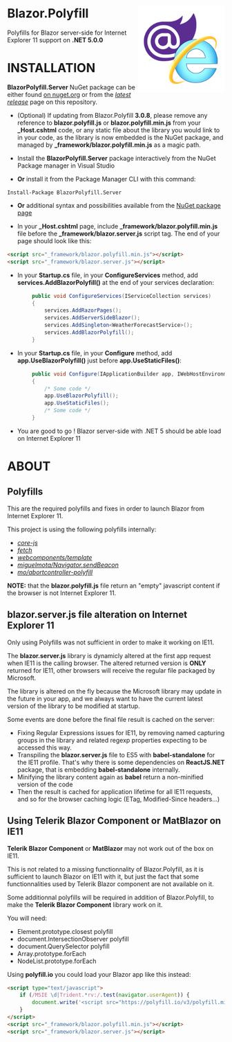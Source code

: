 # Blazor.Polyfill[<img src="logo_blazorpolyfill.png_256x256.png?raw=true" align="right" width="200">]() 

Polyfills for Blazor server-side for Internet Explorer 11 support on **.NET 5.0.0**


# INSTALLATION

**BlazorPolyfill.Server** NuGet package can be either found [on nuget.org](https://www.nuget.org/packages/BlazorPolyfill.Server/5.0.0) or from the [*latest release*](https://github.com/Daddoon/Blazor.Polyfill/releases) page on this repository.

- (Optional) If updating from Blazor.Polyfill **3.0.8**, please remove any reference to **blazor.polyfill.js** or **blazor.polyfill.min.js** from your **_Host.cshtml** code, or any static file about the library you would link to in your code, as the library is now embedded is the NuGet package, and managed by **_framework/blazor.polyfill.min.js** as a magic path.


- Install the **BlazorPolyfill.Server** package interactively from the NuGet Package manager in Visual Studio
- **Or** install it from the Package Manager CLI with this command:
```
Install-Package BlazorPolyfill.Server
```
- **Or** additional syntax and possibilities available from the [NuGet package page](https://www.nuget.org/packages/BlazorPolyfill.Server/5.0.0)

- In your **_Host.cshtml** page, include **_framework/blazor.polyfill.min.js** file before the **_framework/blazor.server.js** script tag.
  The end of your page should look like this:
```html
<script src="_framework/blazor.polyfill.min.js"></script>
<script src="_framework/blazor.server.js"></script>
```

- In your **Startup.cs** file, in your **ConfigureServices** method, add **services.AddBlazorPolyfill()** at the end of your services declaration:
```cs
        public void ConfigureServices(IServiceCollection services)
        {
            services.AddRazorPages();
            services.AddServerSideBlazor();
            services.AddSingleton<WeatherForecastService>();
            services.AddBlazorPolyfill();
        }
```

- In your **Startup.cs** file, in your **Configure** method, add **app.UseBlazorPolyfill()** just before **app.UseStaticFiles()**:
```cs
        public void Configure(IApplicationBuilder app, IWebHostEnvironment env)
        {
            /* Some code */
            app.UseBlazorPolyfill();
            app.UseStaticFiles();
            /* Some code */
        }
```

- You are good to go ! Blazor server-side with .NET 5 should be able load on Internet Explorer 11

# ABOUT

## Polyfills

This are the required polyfills and fixes in order to launch Blazor from Internet Explorer 11.

This project is using the following polyfills internally:

- [*core-js*](https://github.com/zloirock/core-js)
- [*fetch*](https://github.com/github/fetch)
- [*webcomponents/template*](https://github.com/webcomponents/template)
- [*miguelmota/Navigator.sendBeacon*](https://github.com/miguelmota/Navigator.sendBeacon)
- [*mo/abortcontroller-polyfill*](https://github.com/mo/abortcontroller-polyfill)

**NOTE:** that the **blazor.polyfill.js** file return an "empty" javascript content if the browser is not Internet Explorer 11.

## blazor.server.js file alteration on Internet Explorer 11

Only using Polyfills was not sufficient in order to make it working on IE11.

The **blazor.server.js** library is dynamicly altered at the first app request when IE11 is the calling browser.
The altered returned version is **ONLY** returned for IE11, other browsers will receive the regular file packaged by Microsoft.

The library is altered on the fly because the Microsoft library may update in the future in your app, and we always want to have the current latest version of the library to be modified at startup.

Some events are done before the final file result is cached on the server:

- Fixing Regular Expressions issues for IE11, by removing named capturing groups in the library and related regexp properties expecting to be accessed this way.
- Transpiling the **blazor.server.js** file to ES5 with **babel-standalone** for the IE11 profile.
  That's why there is some dependencies on **ReactJS.NET** package, that is embedding **babel-standalone** internally.
- Minifying the library content again as **babel** return a non-minified version of the code
- Then the result is cached for application lifetime for all IE11 requests, and so for the browser caching logic (ETag, Modified-Since headers...)

## Using Telerik Blazor Component or MatBlazor on IE11

**Telerik Blazor Component** or **MatBlazor** may not work out of the box on IE11.

This is not related to a missing functionnality of Blazor.Polyfill, as it is sufficient to launch Blazor on IE11 with it, but just the fact that some functionnalities used by Telerik Blazor component are not available on it.

Some additionnal polyfills will be required in addition of Blazor.Polyfill, to make the **Telerik Blazor Component** library work on it.

You will need:

- Element.prototype.closest polyfill
- document.IntersectionObserver polyfill
- document.QuerySelector polyfill
- Array.prototype.forEach
- NodeList.prototype.forEach

Using **polyfill.io** you could load your Blazor app like this instead:


```html
<script type="text/javascript">
    if (/MSIE \d|Trident.*rv:/.test(navigator.userAgent)) {
        document.write('<script src="https://polyfill.io/v3/polyfill.min.js?features=Element.prototype.closest%2CIntersectionObserver%2Cdocument.querySelector%2Cfeatures=Array.prototype.forEach%2CNodeList.prototype.forEach"><\/script>');
    }
</script>
<script src="_framework/blazor.polyfill.min.js"></script>
<script src="_framework/blazor.server.js"></script>
```
